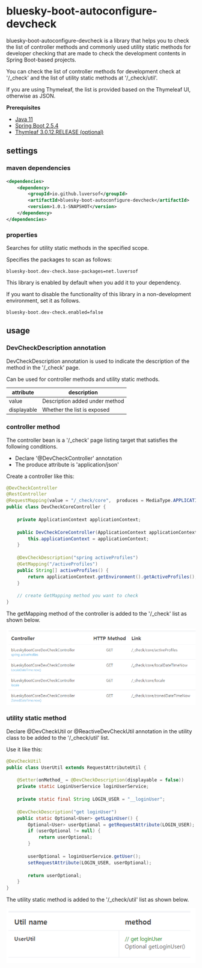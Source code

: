 # bluesky-boot-autoconfigure-devcheck

<!-- 
bluesky-boot-autoconfigure-devcheck는 Spring Boot 기반 프로젝트에서 개발 내용 확인을 위해 만드는 개발자 확인용 controller method 목록과 일반적으로 사용되는 utility static method 목록을 확인 할 수 있도록 도와주는 라이브러리입니다.

개발 확인용 controller method 목록은 '/_check' 에서 확인할 수 있고 utility static method 목록은 '/_check/util' 에서 확인할 수 있습니다.

Thymeleaf를 사용하는 경우 Thymeleaf UI 기반으로 목록이 제공되며 그 외의 경우 JSON으로 목록을 제공합니다.
-->

bluesky-boot-autoconfigure-devcheck is a library that helps you to check the list of controller methods and commonly used utility static methods for developer checking that are made to check the development contents in Spring Boot-based projects.

You can check the list of controller methods for development check at '/_check' and the list of utility static methods at '/_check/util'.

If you are using Thymeleaf, the list is provided based on the Thymeleaf UI, otherwise as JSON.

**Prerequisites**

- [Java 11](https://openjdk.java.net/)
- [Spring Boot 2.5.4](https://spring.io/)
- [Thymleaf 3.0.12.RELEASE (optional)](https://www.thymeleaf.org/)

## settings

### maven dependencies

```pom.xml
<dependencies>
    <dependency>
        <groupId>io.github.luversof</groupId>
        <artifactId>bluesky-boot-autoconfigure-devcheck</artifactId>
        <version>1.0.1-SNAPSHOT</version>
    </dependency>
</dependencies>
```

### properties

<!--
지정된 범위에서 utility static method를 검색합니다.

다음과 같이 검사할 패키지를 지정합니다.
-->
Searches for utility static methods in the specified scope.

Specifies the packages to scan as follows:

```properties
bluesky-boot.dev-check.base-packages=net.luversof
```

<!--
이 라이브러리는 dependency에 추가하면 기본 활성화되어 있습니다.

비개발 환경에서 이 라이브러리의 기능을 비활성화하고 싶은 경우 다음과 같이 설정합니다.
-->

This library is enabled by default when you add it to your dependency.

If you want to disable the functionality of this library in a non-development environment, set it as follows.

```properties
bluesky-boot.dev-check.enabled=false
```

## usage

### DevCheckDescription annotation

<!-- 
'/_check' page에서 해당 method에 대한 설명을 나타내기 위해 DevCheckDescription annotation을 사용합니다.

controller method와 utility static method에 사용할 수 있습니다.
-->
DevCheckDescription annotation is used to indicate the description of the method in the '/_check' page.

Can be used for controller methods and utility static methods.

| attribute  | description |
| ------------- | ------------- |
| value  | <!-- method 아래 추가되는 설명 --> Description added under method  |
| displayable  | <!-- 목록 노출 여부 --> Whether the list is exposed  |

### controller method

<!-- 
controller bean이 다음 조건을 만족하는 '/_check' page 목록화 대상입니다.

* '@DevCheckController' annotation을 선언
* produce 속성이 'application/json' 

다음과 같이 controller를 생성합니다.
-->
 
The controller bean is a '/_check' page listing target that satisfies the following conditions.

* Declare '@DevCheckController' annotation
* The produce attribute is 'application/json'

Create a controller like this:

```java
@DevCheckController
@RestController
@RequestMapping(value = "/_check/core",  produces = MediaType.APPLICATION_JSON_VALUE)
public class DevCheckCoreController {

	private ApplicationContext applicationContext;

	public DevCheckCoreController(ApplicationContext applicationContext) {
		this.applicationContext = applicationContext;
	}

	@DevCheckDescription("spring activeProfiles")
	@GetMapping("/activeProfiles")
	public String[] activeProfiles() {
		return applicationContext.getEnvironment().getActiveProfiles();
	}
	
	// create GetMapping method you want to check
}
```

<!-- 
아래와 같이 해당 controller의 getMapping method가 '/_check' 목록에 추가됩니다.
-->

The getMapping method of the controller is added to the '/_check' list as shown below.

![_check](./_check.png)


### utility static method

<!--
'/_check/util' 목록에 추가할 utility class에 @DevCheckUtil 또는 @ReactiveDevCheckUtil annotation을 선언합니다.

다음과 같이 사용합니다.
-->

Declare @DevCheckUtil or @ReactiveDevCheckUtil annotation in the utility class to be added to the '/_check/util' list.

Use it like this:

```java
@DevCheckUtil
public class UserUtil extends RequestAttributeUtil {
	
	@Setter(onMethod_ = @DevCheckDescription(displayable = false))
	private static LoginUserService loginUserService;
	
	private static final String LOGIN_USER = "__loginUser";

	@DevCheckDescription("get loginUser")
	public static Optional<User> getLoginUser() {
		Optional<User> userOptional = getRequestAttribute(LOGIN_USER);
		if (userOptional != null) {
			return userOptional;
		}
		
		userOptional = loginUserService.getUser();
		setRequestAttribute(LOGIN_USER, userOptional);
		
		return userOptional;
	}
}

```

<!--
아래와 같이 해당 utility static method가 '/_check/util' 목록에 추가됩니다.
-->

The utility static method is added to the '/_check/util' list as shown below.

![_check](./_checkUtil.png)

